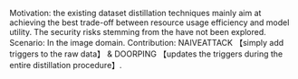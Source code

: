 Motivation: the existing dataset distillation techniques mainly aim at achieving the best trade-off between resource usage efficiency and model utility. The security risks stemming from the have not been explored.
Scenario: In the image domain.
Contribution: NAIVEATTACK 【simply add triggers to the raw data】 & DOORPING 【updates the triggers during the entire distillation procedure】.

